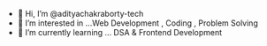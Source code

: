 - 👋 Hi, I’m @adityachakraborty-tech
- 👀 I’m interested in ...Web Development , Coding , Problem Solving 
- 🌱 I’m currently learning ... DSA & Frontend Development

<!---
adityachakraborty-tech/adityachakraborty-tech is a ✨ special ✨ repository because its `README.md` (this file) appears on your GitHub profile.
You can click the Preview link to take a look at your changes.
--->
